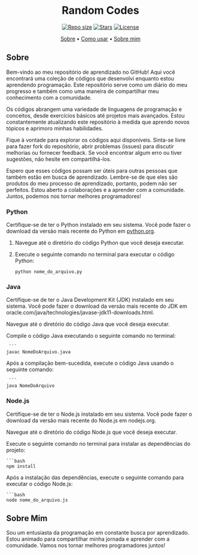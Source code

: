 <h1 align="center">Random Codes</h1>

<p align="center">
  <a href="https://github.com/brunombs/MinhasIdeiasPython"><img src="https://img.shields.io/github/repo-size/brunombs/MinhasIdeiasPython" alt="Repo size"></a>
  <a href="https://github.com/brunombs/MinhasIdeiasPython/stargazers"><img src="https://img.shields.io/github/stars/brunombs/MinhasIdeiasPython" alt="Stars"></a>
  <a href="https://github.com/brunombs/MinhasIdeiasPython/blob/main/LICENSE"><img src="https://img.shields.io/github/license/brunombs/MinhasIdeiasPython" alt="License"></a>
</p>

<p align="center">
  <a href="#sobre">Sobre</a> •
  <a href="#como-usar">Como usar</a> •
  <a href="#sobre-mim">Sobre mim</a>
</p>

## Sobre

Bem-vindo ao meu repositório de aprendizado no GitHub! Aqui você encontrará uma coleção de códigos que desenvolvi enquanto estou aprendendo programação. Este repositório serve como um diário do meu progresso e também como uma maneira de compartilhar meu conhecimento com a comunidade.

Os códigos abrangem uma variedade de linguagens de programação e conceitos, desde exercícios básicos até projetos mais avançados. Estou constantemente atualizando este repositório à medida que aprendo novos tópicos e aprimoro minhas habilidades.

Fique à vontade para explorar os códigos aqui disponíveis. Sinta-se livre para fazer fork do repositório, abrir problemas (issues) para discutir melhorias ou fornecer feedback. Se você encontrar algum erro ou tiver sugestões, não hesite em compartilhá-los.

Espero que esses códigos possam ser úteis para outras pessoas que também estão em busca de aprendizado. Lembre-se de que eles são produtos do meu processo de aprendizado, portanto, podem não ser perfeitos. Estou aberto a colaborações e a aprender com a comunidade. Juntos, podemos nos tornar melhores programadores!

### Python

Certifique-se de ter o Python instalado em seu sistema. Você pode fazer o download da versão mais recente do Python em [python.org](https://www.python.org).

1. Navegue até o diretório do código Python que você deseja executar.
2. Execute o seguinte comando no terminal para executar o código Python:

   ```
   python nome_do_arquivo.py
   
### Java

Certifique-se de ter o Java Development Kit (JDK) instalado em seu sistema. Você pode fazer o download da versão mais recente do JDK em oracle.com/java/technologies/javase-jdk11-downloads.html.

Navegue até o diretório do código Java que você deseja executar.

Compile o código Java executando o seguinte comando no terminal:

     ```
    javac NomeDoArquivo.java

Após a compilação bem-sucedida, execute o código Java usando o seguinte comando:

     ```
    java NomeDoArquivo
    
### Node.js
Certifique-se de ter o Node.js instalado em seu sistema. Você pode fazer o download da versão mais recente do Node.js em nodejs.org.

Navegue até o diretório do código Node.js que você deseja executar.

Execute o seguinte comando no terminal para instalar as dependências do projeto:

    ```bash
    npm install
    
    
Após a instalação das dependências, execute o seguinte comando para executar o código Node.js:

    ```bash
    node nome_do_arquivo.js

## Sobre Mim
Sou um entusiasta da programação em constante busca por aprendizado. Estou animado para compartilhar minha jornada e aprender com a comunidade. Vamos nos tornar melhores programadores juntos!
